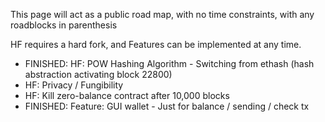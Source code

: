 This page will act as a public road map, with no time constraints, with any roadblocks in parenthesis

HF requires a hard fork, and Features can be implemented at any time.

  * FINISHED: HF: POW Hashing Algorithm - Switching from ethash (hash abstraction activating block 22800)
  * HF: Privacy / Fungibility
  * HF: Kill zero-balance contract after 10,000 blocks
  * FINISHED: Feature: GUI wallet - Just for balance / sending / check tx